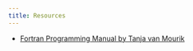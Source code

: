 ```yaml
---
title: Resources
---
```

- [Fortran Programming Manual by Tanja van Mourik](/pdf/Fortran95-manual.pdf)
